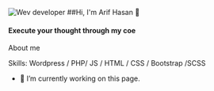 ![Wev developer](https://scontent.fdac41-1.fna.fbcdn.net/v/t1.6435-9/241791368_304386978118358_7780551166173733873_n.jpg?_nc_cat=102&ccb=1-5&_nc_sid=e3f864&_nc_ohc=SnuCWeNRI4wAX_2lzoz&_nc_ht=scontent.fdac41-1.fna&oh=020719a14ab75b73ee74933207bea30c&oe=616CD003) 
##Hi, I'm Arif Hasan 👋
#### Execute your thought through my coe


About me

Skills: Wordpress / PHP/ JS / HTML / CSS / Bootstrap /SCSS

- 🔭 I’m currently working on this page. 






